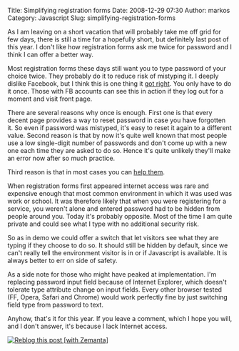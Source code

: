 Title: Simplifying registration forms
Date: 2008-12-29 07:30
Author: markos
Category: Javascript
Slug: simplifying-registration-forms

As I am leaving on a short vacation that will probably take me off grid
for few days, there is still a time for a hopefully short, but
definitely last post of this year. I don't like how registration forms
ask me twice for password and I think I can offer a better way.

Most registration forms these days still want you to type password of
your choice twice. They probably do it to reduce risk of mistyping it. I
deeply dislike Facebook, but I think this is one thing it [got
right](http://www.facebook.com/ "Registration form on Facebook's homepage").
You only have to do it once. Those with FB accounts can see this in
action if they log out for a moment and visit front page.

There are several reasons why once is enough. First one is that every
decent page provides a way to reset password in case you have forgotten
it. So even if password was mistyped, it's easy to reset it again to a
different value. Second reason is that by now it's quite well known that
most people use a low single-digit number of passwords and don't come up
with a new one each time they are asked to do so. Hence it's quite
unlikely they'll make an error now after so much practice.

Third reason is that in most cases you can [help
them](http://markos.gaivo.net/examples/html_pattern/onepass.html "Demonstration of show password switch")[](http://markos.gaivo.net/examples/html_pattern/onepass.html "Demonstration of show password switch").

When registration forms first appeared internet access was rare and
expensive enough that most common environment in which it was used was
work or school. It was therefore likely that when you were registering
for a service, you weren't alone and entered password had to be hidden
from people around you. Today it's probably opposite. Most of the time I
am quite private and could see what I type with no additional security
risk.

So as in demo we could offer a switch that let visitors see what they
are typing if they choose to do so. It should still be hidden by
default, since we can't really tell the environment visitor is in or if
Javascript is available. It is always better to err on side of safety.

As a side note for those who might have peaked at implementation. I'm
replacing password input field because of Internet Explorer, which
doesn't tolerate type attribute change on input fields. Every other
browser tested (FF, Opera, Safari and Chrome) would work perfectly fine
by just switching field type from password to text.

Anyhow, that's it for this year. If you leave a comment, which I hope
you will, and I don't answer, it's because I lack Internet access.

<div class="zemanta-pixie">

[![Reblog this post [with
Zemanta]](http://img.zemanta.com/reblog_e.png?x-id=29adbe87-65ae-4456-b653-87682c4081e3)](http://reblog.zemanta.com/zemified/29adbe87-65ae-4456-b653-87682c4081e3/ "Zemified by Zemanta")

</div>
